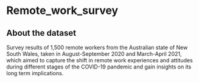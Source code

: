 # Remote_work_survey

##  About the dataset
Survey results of 1,500 remote workers from the Australian state of New South Wales, taken in August-September 2020 and March-April 2021, which aimed to capture the shift in remote work experiences and attitudes during different stages of the COVID-19 pandemic and gain insights on its long term implications.
